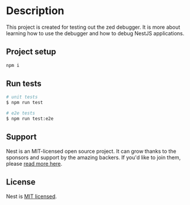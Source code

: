 # Description

This project is created for testing out the zed debugger. It is more about learning how to use the debugger and how to debug NestJS applications.

## Project setup

```bash
npm i
```

## Run tests

```bash
# unit tests
$ npm run test

# e2e tests
$ npm run test:e2e

```

## Support

Nest is an MIT-licensed open source project. It can grow thanks to the sponsors and support by the amazing backers. If you'd like to join them, please [read more here](https://docs.nestjs.com/support).

## License

Nest is [MIT licensed](https://github.com/nestjs/nest/blob/master/LICENSE).

